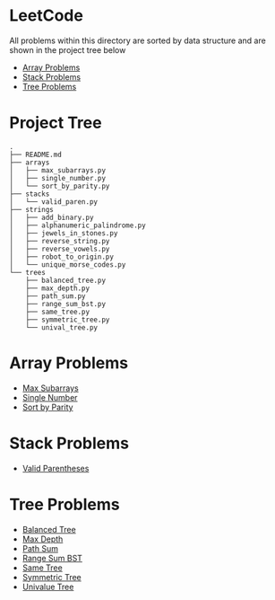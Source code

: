 # LeetCode
All problems within this directory are sorted by data structure and are shown in the project tree below
- [Array Problems](#array-problems)
- [Stack Problems](#stack-problems)
- [Tree Problems](#tree-problems)


# Project Tree
```
.
├── README.md
├── arrays
│   ├── max_subarrays.py
│   ├── single_number.py
│   └── sort_by_parity.py
├── stacks
│   └── valid_paren.py
├── strings
│   ├── add_binary.py
│   ├── alphanumeric_palindrome.py
│   ├── jewels_in_stones.py
│   ├── reverse_string.py
│   ├── reverse_vowels.py
│   ├── robot_to_origin.py
│   └── unique_morse_codes.py
└── trees
    ├── balanced_tree.py
    ├── max_depth.py
    ├── path_sum.py
    ├── range_sum_bst.py
    ├── same_tree.py
    ├── symmetric_tree.py
    └── unival_tree.py
```

# Array Problems
- [Max Subarrays](./array-problems/max_subarrays.py)
- [Single Number](./array-problems/single_number.py)
- [Sort by Parity](./array-problems/sort_by_parity.py)

# Stack Problems
- [Valid Parentheses](./stack-problems/valid_paren.py)

# Tree Problems
- [Balanced Tree](./tree-problems/balanced_tree.py)
- [Max Depth](./tree-problems/max_depth.py)
- [Path Sum](./tree-problems/path_sum.py)
- [Range Sum BST](./tree-problems/range_sum_bst.py)
- [Same Tree](./tree-problems/same_tree.py)
- [Symmetric Tree](./tree-problems/symmetric_tree.py)
- [Univalue Tree](./tree-problems/unival_tree.py)
